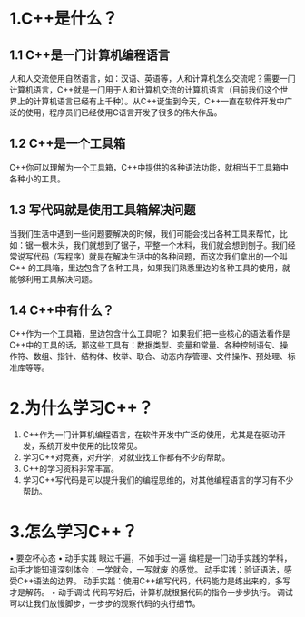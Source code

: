 # 1.C++是什么？
## 1.1 C++是⼀⻔计算机编程语⾔
⼈和⼈交流使⽤⾃然语⾔，如：汉语、英语等，⼈和计算机怎么交流呢？需要⼀⻔计算机语⾔，C++就是⼀⻔⽤于⼈和计算机交流的计算机语⾔（⽬前我们这个世界上的计算机语⾔已经有上千种）。从C++诞⽣到今天，C++⼀直在软件开发中⼴泛的使⽤，程序员们已经使用C语⾔开发了很多的伟⼤作品。
## 1.2 C++是⼀个⼯具箱
C++你可以理解为⼀个⼯具箱，C++中提供的各种语法功能，就相当于⼯具箱中各种⼩的⼯具。
## 1.3 写代码就是使⽤⼯具箱解决问题
当我们⽣活中遇到⼀些问题要解决的时候，我们可能会找出各种⼯具来帮忙，⽐如：锯⼀根⽊头，我们就想到了锯⼦，平整⼀个⽊料，我们就会想到刨⼦。我们经常说写代码（写程序）就是在解决⽣活中的各种问题，⽽这次我们拿出的⼀个叫 C++ 的⼯具箱，⾥边包含了各种⼯具，如果我们熟悉⾥边的各种⼯具的使⽤，就能够利⽤⼯具解决问题。
## 1.4 C++中有什么？
C++作为⼀个⼯具箱，⾥边包含什么⼯具呢？
如果我们把⼀些核⼼的语法看作是C++中的⼯具的话，那这些⼯具有：数据类型、变量和常量、各种控制语句、操作符、数组、指针、结构体、枚举、联合、动态内存管理、⽂件操作、预处理、标准库等等。
# 2.为什么学习C++？
1. C++作为⼀⻔计算机编程语⾔，在软件开发中⼴泛的使⽤，尤其是在驱动开发，系统开发中使⽤的⽐较常⻅。
2. 学习C++对竞赛，对升学，对就业找⼯作都有不少的帮助。
3. C++的学习资料⾮常丰富。
4. 学习C++写代码是可以提升我们的编程思维的，对其他编程语⾔的学习有不少帮助。
# 3.怎么学习C++？
• 要空杯⼼态
• 动⼿实践
  眼过千遍，不如⼿过⼀遍
  编程是⼀⻔动⼿实践的学科，动⼿才能知道深刻体会：⼀学就会，⼀写就废 的感觉。
  动⼿实践：验证语法，感受C++语法的边界。
  动⼿实践：使⽤C++编写代码，代码能⼒是练出来的，多写才是解药。
• 动⼿调试
  代码写好后，计算机就根据代码的指令⼀步步执⾏。
  调试可以让我们放慢脚步，⼀步步的观察代码的执⾏细节。
